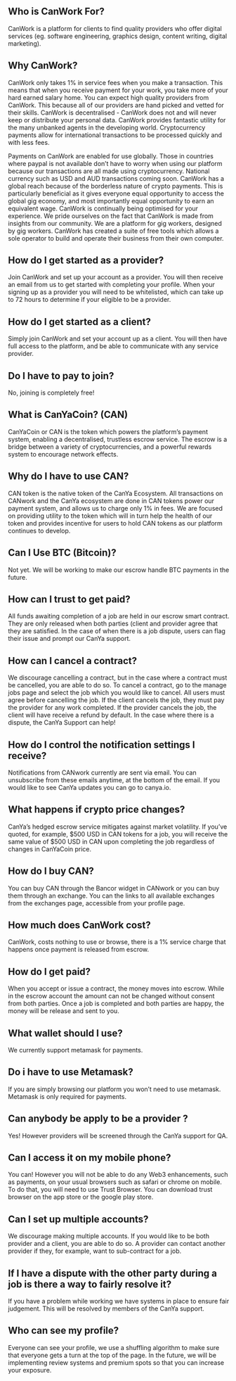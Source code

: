 ## Who is CanWork For?

CanWork is a platform for clients to find quality providers who offer digital services (eg. software engineering, graphics design, content writing, digital marketing).

## Why CanWork?

CanWork only takes 1% in service fees when you make a transaction. This means that when you receive payment for your work, you take more of your hard earned salary home. You can expect high quality providers from CanWork. This because all of our providers are hand picked and vetted for their skills. CanWork is decentralised - CanWork does not and will never keep or distribute your personal data. CanWork provides fantastic utility for the many unbanked agents in the developing world. Cryptocurrency payments allow for international transactions to be processed quickly and with less fees. 

Payments on CanWork are enabled for use globally. Those in countries where paypal is not available don’t have to worry when using our platform because our transactions are all made using cryptocurrency. National currency such as USD and AUD transactions coming soon. CanWork has a global reach because of the borderless nature of crypto payments. This is particularly beneficial as it gives everyone equal opportunity to access the global gig economy, and most importantly equal opportunity to earn an equivalent wage. CanWork is continually being optimised for your experience. We pride ourselves on the fact that CanWork is made from insights from our community. We are a platform for gig workers, designed by gig workers. CanWork has created a suite of free tools which allows a sole operator to build and operate their business from their own computer. 

## How do I get started as a provider?

Join CanWork and set up your account as a provider. You will then receive an email from us to get started with completing your profile. When your signing up as a provider you will need to be whitelisted, which can take up to 72 hours to determine if your eligible to be a provider. 

## How do I get started as a client?

Simply join CanWork and set your account up as a client. You will then have full access to the platform, and be able to communicate with any service provider. 

## Do I have to pay to join?

No, joining is completely free! 

## What is CanYaCoin? (CAN)

CanYaCoin or CAN is the token which powers the platform’s payment system, enabling a decentralised, trustless escrow service. The escrow is a bridge between a variety of cryptocurrencies, and a powerful rewards system to encourage network effects.


## Why do I have to use CAN?

CAN token is the native token of the CanYa Ecosystem. All transactions on CANwork and the CanYa ecosystem are done in CAN tokens power our payment system, and allows us to charge only 1% in fees. We are focused on providing utility to the token which will in turn help the health of our token and provides incentive for users to hold CAN tokens as our platform continues to develop. 

## Can I Use BTC (Bitcoin)?

Not yet. We will be working to make our escrow handle BTC payments in the future. 

## How can I trust to get paid?

All funds awaiting completion of a job are held in our escrow smart contract. They are only released when both parties (client and provider agree that they are satisfied. In the case of when there is a job dispute, users can flag their issue and prompt our CanYa support. 

## How can I cancel a contract?

We discourage cancelling a contract, but in the case where a contract must be cancelled, you are able to do so. To cancel a contract, go to the manage jobs page and select the job which you would like to cancel. All users must agree before cancelling the job. If the client cancels the job, they must pay the provider for any work completed. If the provider cancels the job, the client will have receive a refund by default. In the case where there is a dispute, the CanYa Support can help! 


## How do I control the notification settings I receive?

Notifications from CANwork currently are sent via email. You can unsubscribe from these emails anytime, at the bottom of the email. If you would like to see CanYa updates you can go to canya.io. 

## What happens if crypto price changes?

CanYa’s hedged escrow service mitigates against market volatility. If you’ve quoted, for example, $500 USD in CAN tokens for a job, you will receive the same value of $500 USD in CAN upon completing the job regardless of changes in CanYaCoin price. 

## How do I buy CAN?

You can buy CAN through the Bancor widget in CANwork or you can buy them through an exchange. You can the links to all available exchanges from the exchanges page, accessible from your profile page. 

## How much does CanWork cost?

CanWork, costs nothing to use or browse, there is a 1% service charge that happens once payment is released from escrow. 

## How do I get paid?

When you accept or issue a contract, the money moves into escrow. While in the escrow account the amount can not be changed without consent from both parties. Once a job is completed and both parties are happy, the money will be release and sent to you. 

## What wallet should I use?

We currently support metamask for payments. 

## Do i have to use Metamask?

If you are simply browsing our platform you won’t need to use metamask. Metamask is only required for payments. 

## Can anybody be apply to be a provider ?

Yes! However providers will be screened through the CanYa support for QA. 

## Can I access it on my mobile phone?

You can! However you will not be able to do any Web3 enhancements, such as payments, on your usual browsers such as safari or chrome on mobile. To do that, you will need to use Trust Browser. You can download trust browser on the app store or the google play store. 

## Can I set up multiple accounts?

We discourage making multiple accounts. If you would like to be both provider and a client, you are able to do so. A provider can contact another provider if they, for example, want to sub-contract for a job. 

## If I have a dispute with the other party during a job is there a way to fairly resolve it?

If you have a problem while working we have systems in place to ensure fair judgement. This will be resolved by members of the CanYa support. 

## Who can see my profile?

Everyone can see your profile, we use a shuffling algorithm to make sure that everyone gets a turn at the top of the page. In the future, we will be implementing review systems and premium spots so that you can increase your exposure. 

